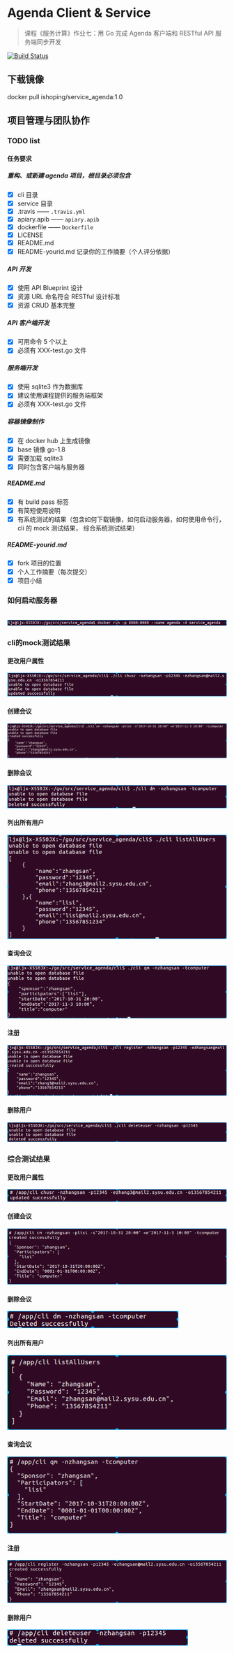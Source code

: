# Agenda Client & Service

> 课程《服务计算》作业七：用 Go 完成 Agenda 客户端和 RESTful API 服务端同步开发

[![Build Status](https://travis-ci.org/ishoping/service_agenda.svg?branch=master)](https://travis-ci.org/ishoping/service_agenda)
 
## 下载镜像
docker pull ishoping/service_agenda:1.0
 
## 项目管理与团队协作

### TODO list

#### 任务要求

##### 重构、或新建 agenda 项目，根目录必须包含
- [x] cli 目录
- [x] service 目录
- [x] .travis —— ``.travis.yml``
- [x] apiary.apib —— ``apiary.apib``
- [x] dockerfile —— ``Dockerfile``
- [x] LICENSE
- [x] README.md
- [x] README-yourid.md 记录你的工作摘要（个人评分依据）
##### API 开发
- [x] 使用 API Blueprint 设计
- [x] 资源 URL 命名符合 RESTful 设计标准
- [x] 资源 CRUD 基本完整
##### API 客户端开发
- [x] 可用命令 5 个以上
- [x] 必须有 XXX-test.go 文件
##### 服务端开发
- [x] 使用 sqlite3 作为数据库
- [x] 建议使用课程提供的服务端框架
- [x] 必须有 XXX-test.go 文件
##### 容器镜像制作
- [x] 在 docker hub 上生成镜像
- [x] base 镜像 go-1.8
- [x] 需要加载 sqlite3
- [x] 同时包含客户端与服务器
##### README.md
- [x] 有 build pass 标签
- [x] 有简短使用说明
- [x] 有系统测试的结果（包含如何下载镜像，如何启动服务器，如何使用命令行，cli 的 mock 测试结果， 综合系统测试结果）
##### README-yourid.md
- [x] fork 项目的位置
- [x] 个人工作摘要（每次提交）
- [x] 项目小结
 
### 如何启动服务器
 
![image](https://github.com/ishoping/service_agenda/blob/master/result_image/start_server.png)

### cli的mock测试结果
#### 更改用户属性

![image](https://github.com/ishoping/service_agenda/blob/master/result_image/cli_mock_chusr_result.png)

#### 创建会议

![image](https://github.com/ishoping/service_agenda/blob/master/result_image/cli_mock_cm_result.png)

#### 删除会议

![image](https://github.com/ishoping/service_agenda/blob/master/result_image/cli_mock_dm_result.png)

#### 列出所有用户

![image](https://github.com/ishoping/service_agenda/blob/master/result_image/cli_mock_listAllUsers_result.png)

#### 查询会议

![image](https://github.com/ishoping/service_agenda/blob/master/result_image/cli_mock_qm_result.png)

#### 注册

![image](https://github.com/ishoping/service_agenda/blob/master/result_image/cli_mock_register_result.png)

#### 删除用户

![image](https://github.com/ishoping/service_agenda/blob/master/result_image/cli_mock_userdelete_result.png)


### 综合测试结果
#### 更改用户属性

![image](https://github.com/ishoping/service_agenda/blob/master/result_image/zonghe_chusr_result.png)

#### 创建会议

![image](https://github.com/ishoping/service_agenda/blob/master/result_image/zonghe_cm_result.png)

#### 删除会议

![image](https://github.com/ishoping/service_agenda/blob/master/result_image/zonghe_dm_result.png)

#### 列出所有用户

![image](https://github.com/ishoping/service_agenda/blob/master/result_image/zonghe_listAllUsers_result.png)

#### 查询会议

![image](https://github.com/ishoping/service_agenda/blob/master/result_image/zonghe_qm_result.png)

#### 注册

![image](https://github.com/ishoping/service_agenda/blob/master/result_image/zhonghe_register_result.png)

#### 删除用户

![image](https://github.com/ishoping/service_agenda/blob/master/result_image/zonghe_userdelete_result.png)

